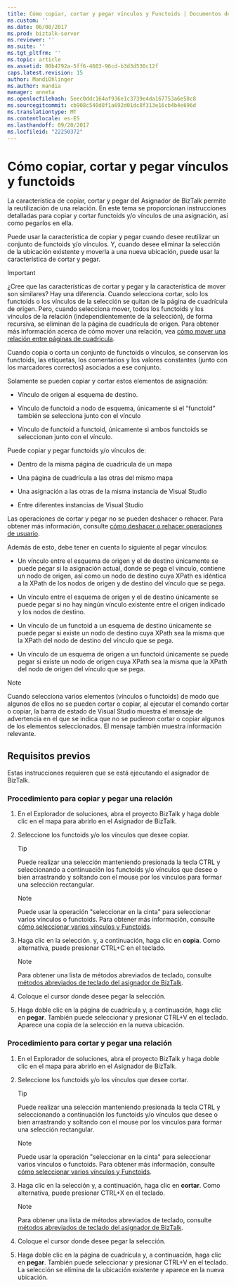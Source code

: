 ```yaml
---
title: Cómo copiar, cortar y pegar vínculos y Functoids | Documentos de Microsoft
ms.custom: ''
ms.date: 06/08/2017
ms.prod: biztalk-server
ms.reviewer: ''
ms.suite: ''
ms.tgt_pltfrm: ''
ms.topic: article
ms.assetid: 80b4792a-5ff6-4603-96cd-b3d3d530c12f
caps.latest.revision: 15
author: MandiOhlinger
ms.author: mandia
manager: anneta
ms.openlocfilehash: 5eec0ddc164af936e1c3739e4da167753a6e58c8
ms.sourcegitcommit: cb908c540d8f1a692d01dc8f313e16cb4b4e696d
ms.translationtype: MT
ms.contentlocale: es-ES
ms.lasthandoff: 09/20/2017
ms.locfileid: "22250372"
---
```

# <a name="how-to-copy-cut-and-paste-links-and-functoids"></a>Cómo copiar, cortar y pegar vínculos y functoids
La característica de copiar, cortar y pegar del Asignador de BizTalk permite la reutilización de una relación. En este tema se proporcionan instrucciones detalladas para copiar y cortar functoids y/o vínculos de una asignación, así como pegarlos en ella.  
  
 Puede usar la característica de copiar y pegar cuando desee reutilizar un conjunto de functoids y/o vínculos. Y, cuando desee eliminar la selección de la ubicación existente y moverla a una nueva ubicación, puede usar la característica de cortar y pegar.  
  
> [!IMPORTANT]
>  ¿Cree que las características de cortar y pegar y la característica de mover son similares? Hay una diferencia. Cuando selecciona cortar, solo los functoids o los vínculos de la selección se quitan de la página de cuadrícula de origen. Pero, cuando selecciona mover, todos los functoids y los vínculos de la relación (independientemente de la selección), de forma recursiva, se eliminan de la página de cuadrícula de origen. Para obtener más información acerca de cómo mover una relación, vea [cómo mover una relación entre páginas de cuadrícula](../core/how-to-move-a-relationship-between-grid-pages.md).  
  
 Cuando copia o corta un conjunto de functoids o vínculos, se conservan los functoids, las etiquetas, los comentarios y los valores constantes (junto con los marcadores correctos) asociados a ese conjunto.  
  
 Solamente se pueden copiar y cortar estos elementos de asignación:  
  
-   Vínculo de origen al esquema de destino.  
  
-   Vínculo de functoid a nodo de esquema, únicamente si el “functoid” también se selecciona junto con el vínculo  
  
-   Vínculo de functoid a functoid, únicamente si ambos functoids se seleccionan junto con el vínculo.  
  
 Puede copiar y pegar functoids y/o vínculos de:  
  
-   Dentro de la misma página de cuadrícula de un mapa  
  
-   Una página de cuadrícula a las otras del mismo mapa  
  
-   Una asignación a las otras de la misma instancia de Visual Studio  
  
-   Entre diferentes instancias de Visual Studio  
  
 Las operaciones de cortar y pegar no se pueden deshacer o rehacer. Para obtener más información, consulte [cómo deshacer o rehacer operaciones de usuario](../core/how-to-undo-or-redo-user-operations.md).  
  
 Además de esto, debe tener en cuenta lo siguiente al pegar vínculos:  
  
-   Un vínculo entre el esquema de origen y el de destino únicamente se puede pegar si la asignación actual, donde se pega el vínculo, contiene un nodo de origen, así como un nodo de destino cuya XPath es idéntica a la XPath de los nodos de origen y de destino del vínculo que se pega.  
  
-   Un vínculo entre el esquema de origen y el de destino únicamente se puede pegar si no hay ningún vínculo existente entre el origen indicado y los nodos de destino.  
  
-   Un vínculo de un functoid a un esquema de destino únicamente se puede pegar si existe un nodo de destino cuya XPath sea la misma que la XPath del nodo de destino del vínculo que se pega.  
  
-   Un vínculo de un esquema de origen a un functoid únicamente se puede pegar si existe un nodo de origen cuya XPath sea la misma que la XPath del nodo de origen del vínculo que se pega.  
  
> [!NOTE]
>  Cuando selecciona varios elementos (vínculos o functoids) de modo que algunos de ellos no se pueden cortar o copiar, al ejecutar el comando cortar o copiar, la barra de estado de Visual Studio muestra el mensaje de advertencia en el que se indica que no se pudieron cortar o copiar algunos de los elementos seleccionados. El mensaje también muestra información relevante.  
  
## <a name="prerequisites"></a>Requisitos previos  
 Estas instrucciones requieren que se está ejecutando el asignador de BizTalk.  
  
### <a name="to-copy-and-paste-a-relationship"></a>Procedimiento para copiar y pegar una relación  
  
1.  En el Explorador de soluciones, abra el proyecto BizTalk y haga doble clic en el mapa para abrirlo en el Asignador de BizTalk.  
  
2.  Seleccione los functoids y/o los vínculos que desee copiar.  
  
    > [!TIP]
    >  Puede realizar una selección manteniendo presionada la tecla CTRL y seleccionando a continuación los functoids y/o vínculos que desee o bien arrastrando y soltando con el mouse por los vínculos para formar una selección rectangular.  
  
    > [!NOTE]
    >  Puede usar la operación "seleccionar en la cinta" para seleccionar varios vínculos o functoids. Para obtener más información, consulte [cómo seleccionar varios vínculos y Functoids](../core/how-to-select-multiple-links-and-functoids.md).  
  
3.  Haga clic en la selección. y, a continuación, haga clic en **copia**. Como alternativa, puede presionar CTRL+C en el teclado.  
  
    > [!NOTE]
    >  Para obtener una lista de métodos abreviados de teclado, consulte [métodos abreviados de teclado del asignador de BizTalk](../core/biztalk-mapper-keyboard-shortcuts.md).  
  
4.  Coloque el cursor donde desee pegar la selección.  
  
5.  Haga doble clic en la página de cuadrícula y, a continuación, haga clic en **pegar**. También puede seleccionar y presionar CTRL+V en el teclado. Aparece una copia de la selección en la nueva ubicación.  
  
### <a name="to-cut-and-paste-a-relationship"></a>Procedimiento para cortar y pegar una relación  
  
1.  En el Explorador de soluciones, abra el proyecto BizTalk y haga doble clic en el mapa para abrirlo en el Asignador de BizTalk.  
  
2.  Seleccione los functoids y/o los vínculos que desee cortar.  
  
    > [!TIP]
    >  Puede realizar una selección manteniendo presionada la tecla CTRL y seleccionando a continuación los functoids y/o vínculos que desee o bien arrastrando y soltando con el mouse por los vínculos para formar una selección rectangular.  
  
    > [!NOTE]
    >  Puede usar la operación "seleccionar en la cinta" para seleccionar varios vínculos o functoids. Para obtener más información, consulte [cómo seleccionar varios vínculos y Functoids](../core/how-to-select-multiple-links-and-functoids.md).  
  
3.  Haga clic en la selección y, a continuación, haga clic en **cortar**. Como alternativa, puede presionar CTRL+X en el teclado.  
  
    > [!NOTE]
    >  Para obtener una lista de métodos abreviados de teclado, consulte [métodos abreviados de teclado del asignador de BizTalk](../core/biztalk-mapper-keyboard-shortcuts.md).  
  
4.  Coloque el cursor donde desee pegar la selección.  
  
5.  Haga doble clic en la página de cuadrícula y, a continuación, haga clic en **pegar**. También puede seleccionar y presionar CTRL+V en el teclado. La selección se elimina de la ubicación existente y aparece en la nueva ubicación.